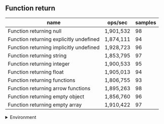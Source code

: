 ## Function return

|name|ops/sec|samples|
|-|-|-|
|Function returning null|1,901,532|98|
|Function returning explicitly undefined|1,874,111|94|
|Function returning implicitly undefined|1,928,723|96|
|Function returning string|1,853,795|97|
|Function returning integer|1,900,533|95|
|Function returning float|1,905,013|94|
|Function returning functions|1,806,755|93|
|Function returning arrow functions|1,895,263|98|
|Function returning empty object|1,856,760|96|
|Function returning empty array|1,910,422|97|


<details>
<summary>Environment</summary>

* __Machine:__ linux x64 | 4 vCPUs | 15.6GB Mem
* __Run:__ Sun Mar 10 2024 15:51:43 GMT+0000 (Coordinated Universal Time)
</details>

<!--
{"environment":{"platform":"linux","arch":"x64","cpus":4,"totalMemory":15.606487274169922},"benchmarks":[{"name":"Function returning null","opsSec":1901532.1549706422,"samples":4},{"name":"Function returning explicitly undefined","opsSec":1874111.1982770236,"samples":6},{"name":"Function returning implicitly undefined","opsSec":1928723.4271044573,"samples":6},{"name":"Function returning string","opsSec":1853795.2381768778,"samples":8},{"name":"Function returning integer","opsSec":1900533.3385676139,"samples":5},{"name":"Function returning float","opsSec":1905013.3661353458,"samples":5},{"name":"Function returning functions","opsSec":1806755.1679650191,"samples":5},{"name":"Function returning arrow functions","opsSec":1895263.427545549,"samples":6},{"name":"Function returning empty object","opsSec":1856760.1805894068,"samples":6},{"name":"Function returning empty array","opsSec":1910422.1257659055,"samples":8}]}-->
